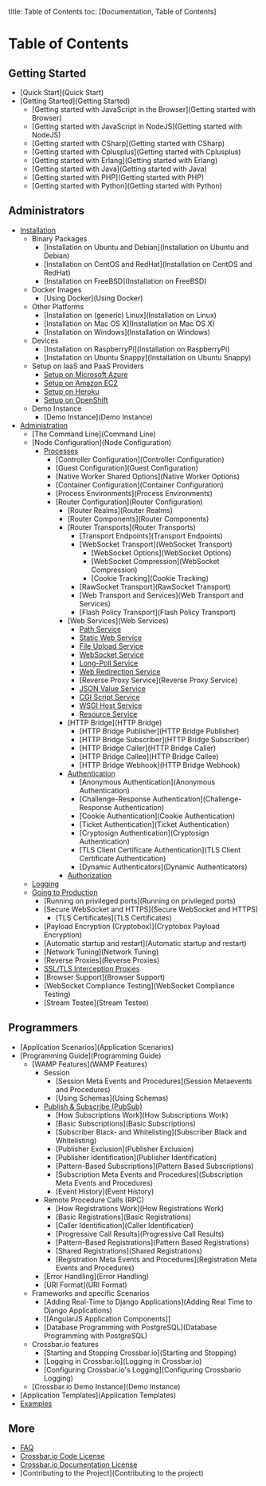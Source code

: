 title: Table of Contents
toc: [Documentation, Table of Contents]

# Table of Contents

## Getting Started

* [Quick Start](Quick Start)
* [Getting Started](Getting Started)
   * [Getting started with JavaScript in the Browser](Getting started with Browser)
   * [Getting started with JavaScript in NodeJS](Getting started with NodeJS)
   * [Getting started with CSharp](Getting started with CSharp)
   * [Getting started with Cplusplus](Getting started with Cplusplus)
   * [Getting started with Erlang](Getting started with Erlang)
   * [Getting started with Java](Getting started with Java)
   * [Getting started with PHP](Getting started with PHP)
   * [Getting started with Python](Getting started with Python)

## Administrators

* [Installation](Installation)
   * Binary Packages
      * [Installation on Ubuntu and Debian](Installation on Ubuntu and Debian)
      * [Installation on CentOS and RedHat](Installation on CentOS and RedHat)
      * [Installation on FreeBSD](Installation on FreeBSD)
   * Docker Images
      * [Using Docker](Using Docker)
   * Other Platforms
      * [Installation on (generic) Linux](Installation on Linux)
      * [Installation on Mac OS X](Installation on Mac OS X)
      * [Installation on Windows](Installation on Windows)
   * Devices
      * [Installation on RaspberryPi](Installation on RaspberryPi)
      * [Installation on Ubuntu Snappy](Installation on Ubuntu Snappy)
   * Setup on IaaS and PaaS Providers
      * [Setup on Microsoft Azure](Setup-on-Microsoft-Azure)
      * [Setup on Amazon EC2](Setup-on-Amazon-EC2)
      * [Setup on Heroku](Setup-on-Heroku)
      * [Setup on OpenShift](Setup-on-OpenShift)
   * Demo Instance
      * [Demo Instance](Demo Instance)
* [Administration](Administration)
   * [The Command Line](Command Line)
   * [Node Configuration](Node Configuration)
      * [Processes](Processes)
         * [Controller Configuration](Controller Configuration)
         * [Guest Configuration](Guest Configuration)
         * [Native Worker Shared Options](Native Worker Options)
         * [Container Configuration](Container Configuration)
         * [Process Environments](Process Environments)
         * [Router Configuration](Router Configuration)
            * [Router Realms](Router Realms)
            * [Router Components](Router Components)
            * [Router Transports](Router Transports)
               * [Transport Endpoints](Transport Endpoints)
               * [WebSocket Transport](WebSocket Transport)
                  * [WebSocket Options](WebSocket Options)
                  * [WebSocket Compression](WebSocket Compression)
                  * [Cookie Tracking](Cookie Tracking)
               * [RawSocket Transport](RawSocket Transport)
               * [Web Transport and Services](Web Transport and Services)
               * [Flash Policy Transport](Flash Policy Transport)
            * [Web Services](Web Services)
               * [Path Service](Path-Service)
               * [Static Web Service](Static-Web-Service)
               * [File Upload Service](File-Upload-Service)
               * [WebSocket Service](WebSocket-Service)
               * [Long-Poll Service](Long-Poll-Service)
               * [Web Redirection Service](Web-Redirection-Service)
               * [Reverse Proxy Service](Reverse Proxy Service)
               * [JSON Value Service](JSON-Value-Service)
               * [CGI Script Service](CGI-Script-Service)
               * [WSGI Host Service](WSGI-Host-Service)
               * [Resource Service](Resource-Service)
            * [HTTP Bridge](HTTP Bridge)
               * [HTTP Bridge Publisher](HTTP Bridge Publisher)
               * [HTTP Bridge Subscriber](HTTP Bridge Subscriber)
               * [HTTP Bridge Caller](HTTP Bridge Caller)
               * [HTTP Bridge Callee](HTTP Bridge Callee)
               * [HTTP Bridge Webhook](HTTP Bridge Webhook)
            * [Authentication](Authentication)
               * [Anonymous Authentication](Anonymous Authentication)
               * [Challenge-Response Authentication](Challenge-Response Authentication)
               * [Cookie Authentication](Cookie Authentication)
               * [Ticket Authentication](Ticket Authentication)
               * [Cryptosign Authentication](Cryptosign Authentication)
               * [TLS Client Certificate Authentication](TLS Client Certificate Authentication)
               * [Dynamic Authenticators](Dynamic Authenticators)
            * [Authorization](Authorization)
   * [Logging](Logging)
   * [Going to Production](Going-to-Production)
      * [Running on privileged ports](Running on privileged ports)
      * [Secure WebSocket and HTTPS](Secure WebSocket and HTTPS)
         * [TLS Certificates](TLS Certificates)
      * [Payload Encryption (Cryptobox)](Cryptobox Payload Encryption)
      * [Automatic startup and restart](Automatic startup and restart)
      * [Network Tuning](Network Tuning)
      * [Reverse Proxies](Reverse Proxies)
      * [SSL/TLS Interception Proxies](SSL-TLS-Interception-Proxies)
      * [Browser Support](Browser Support)
      * [WebSocket Compliance Testing](WebSocket Compliance Testing)
      * [Stream Testee](Stream Testee)

## Programmers

* [Application Scenarios](Application Scenarios)
* [Programming Guide](Programming Guide)
   * [WAMP Features](WAMP Features)
      - Session
         + [Session Meta Events and Procedures](Session Metaevents and Procedures)
         + [Using Schemas](Using Schemas)
      - [Publish & Subscribe (PubSub)](PubSub)
         + [How Subscriptions Work](How Subscriptions Work)
         + [Basic Subscriptions](Basic Subscriptions)
         + [Subscriber Black- and Whitelisting](Subscriber Black and Whitelisting)
         + [Publisher Exclusion](Publisher Exclusion)
         + [Publisher Identification](Publisher Identification)
         + [Pattern-Based Subscriptions](Pattern Based Subscriptions)
         + [Subscription Meta Events and Procedures](Subscription Meta Events and Procedures)
         + [Event History](Event History)
      - Remote Procedure Calls (RPC)
         + [How Registrations Work](How Registrations Work)
         + [Basic Registrations](Basic Registrations)
         + [Caller Identification](Caller Identification)
         + [Progressive Call Results](Progressive Call Results)
         + [Pattern-Based Registrations](Pattern Based Registrations)
         + [Shared Registrations](Shared Registrations)
         + [Registration Meta Events and Procedures](Registration Meta Events and Procedures)
      - [Error Handling](Error Handling)
      - [URI Format](URI Format)
   * Frameworks and specific Scenarios
      - [Adding Real-Time to Django Applications](Adding Real Time to Django Applications)
      - [[AngularJS Application Components]]
      - [Database Programming with PostgreSQL](Database Programming with PostgreSQL)
   * Crossbar.io features
      - [Starting and Stopping Crossbar.io](Starting and Stopping)
      - [Logging in Crossbar.io](Logging in Crossbar.io)
      - [Configuring Crossbar.io's Logging](Configuring Crossbario Logging)
   * [Crossbar.io Demo Instance](Demo Instance)
* [Application Templates](Application Templates)
* [Examples](Examples)

## More

* [FAQ](FAQ)
* [Crossbar.io Code License](Crossbar-License)
* [Crossbar.io Documentation License](Documentation-License)
* [Contributing to the Project](Contributing to the project)
